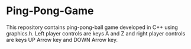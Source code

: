 # Ping-Pong-Game
This repository contains ping-pong-ball game developed in C++ using graphics.h. Left player controls are keys A and Z and right player controls are keys UP Arrow key and DOWN Arrow key. 
